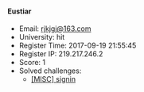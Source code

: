 #### Eustiar  

* Email: rjkjgj@163.com  
* University: hit  
* Register Time: 2017-09-19 21:55:45  
* Register IP: 219.217.246.2  
* Score: 1  
* Solved challenges: 
  * [[MISC] signin](https://github.com/SniperOJ/Challenges/blob/master/web/signin.json)  
